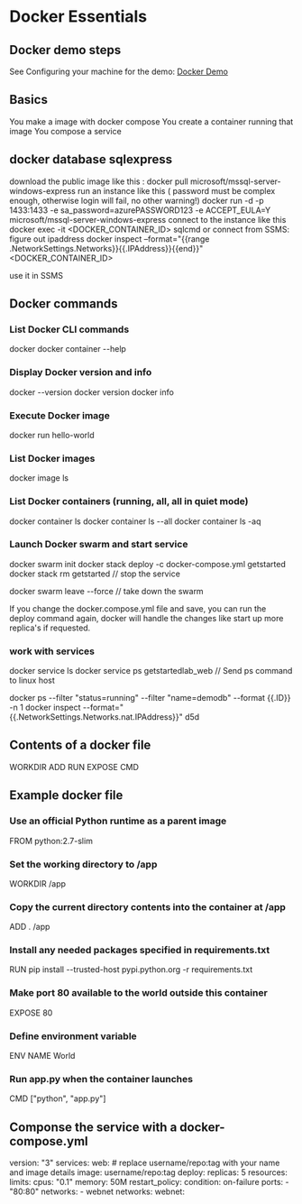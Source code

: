 # Docker Essentials

## Docker demo steps
 
See Configuring your machine for the demo: [Docker Demo](DockerDemo.md)
 
## Basics

You make a image with docker compose
You create a container running that image
You compose a service

## docker database sqlexpress
download the public image like this :
docker pull microsoft/mssql-server-windows-express
run an instance like this ( password must be complex enough, otherwise login will fail, no other warning!)
docker run -d -p 1433:1433 -e sa_password=azurePASSWORD123 -e ACCEPT_EULA=Y microsoft/mssql-server-windows-express
connect to the instance like this
docker exec -it <DOCKER_CONTAINER_ID> sqlcmd
or
connect from SSMS:
figure out ipaddress
docker inspect –format="{{range .NetworkSettings.Networks}}{{.IPAddress}}{{end}}" <DOCKER_CONTAINER_ID>

use it in SSMS

## Docker commands

### List Docker CLI commands
docker
docker container --help

### Display Docker version and info
docker --version
docker version
docker info

### Execute Docker image
docker run hello-world

### List Docker images
docker image ls

### List Docker containers (running, all, all in quiet mode)
docker container ls
docker container ls --all
docker container ls -aq

### Launch Docker swarm and start service

docker swarm init
docker stack deploy -c docker-compose.yml getstarted
docker stack rm getstarted  // stop the service

docker swarm leave --force  // take down the swarm


If you change the docker.compose.yml file and save,
you can run the deploy command again, docker will handle the changes like start up more replica's if requested.


### work with services

docker service ls
docker service ps getstartedlab_web   // Send ps command to linux host


docker ps --filter "status=running" --filter "name=demodb" --format {{.ID}} -n 1
docker inspect --format="{{.NetworkSettings.Networks.nat.IPAddress}}" d5d


## Contents of a docker file

WORKDIR 
ADD
RUN
EXPOSE
CMD

## Example docker file

### Use an official Python runtime as a parent image
FROM python:2.7-slim

### Set the working directory to /app
WORKDIR /app

### Copy the current directory contents into the container at /app
ADD . /app

### Install any needed packages specified in requirements.txt
RUN pip install --trusted-host pypi.python.org -r requirements.txt

### Make port 80 available to the world outside this container
EXPOSE 80

### Define environment variable
ENV NAME World

### Run app.py when the container launches
CMD ["python", "app.py"]


## Componse the service with a docker-compose.yml

version: "3"
services:
  web:
    # replace username/repo:tag with your name and image details
    image: username/repo:tag
    deploy:
      replicas: 5
      resources:
        limits:
          cpus: "0.1"
          memory: 50M
      restart_policy:
        condition: on-failure
    ports:
      - "80:80"
    networks:
      - webnet
networks:
  webnet:
